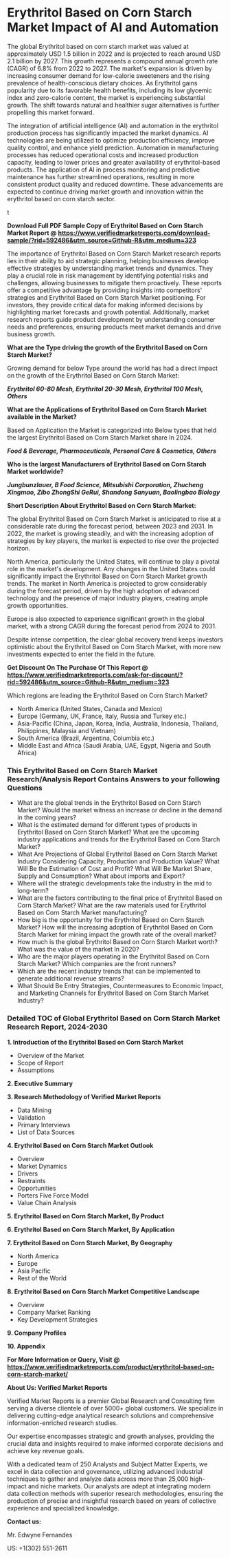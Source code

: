 <meta name="title" content="Global  Erythritol Based on Corn Starch Market Impact of AI and Automation"><meta name="description" content="  The global Erythritol based on corn starch market was valued at approximately USD 1.5 billion in 2022 and is projected to reach around USD 2.1 billion by 2027. This "><meta name="title" content=" Erythritol Based on Corn Starch Market Size, Share, Scope, Trends, Growth, Opportunities, Analysis, Forecast"> <h1>Erythritol Based on Corn Starch Market Impact of AI and Automation</h1> <p>The global Erythritol based on corn starch market was valued at approximately USD 1.5 billion in 2022 and is projected to reach around USD 2.1 billion by 2027. This growth represents a compound annual growth rate (CAGR) of 6.8% from 2022 to 2027. The market's expansion is driven by increasing consumer demand for low-calorie sweeteners and the rising prevalence of health-conscious dietary choices. As Erythritol gains popularity due to its favorable health benefits, including its low glycemic index and zero-calorie content, the market is experiencing substantial growth. The shift towards natural and healthier sugar alternatives is further propelling this market forward.</p> <p>The integration of artificial intelligence (AI) and automation in the erythritol production process has significantly impacted the market dynamics. AI technologies are being utilized to optimize production efficiency, improve quality control, and enhance yield prediction. Automation in manufacturing processes has reduced operational costs and increased production capacity, leading to lower prices and greater availability of erythritol-based products. The application of AI in process monitoring and predictive maintenance has further streamlined operations, resulting in more consistent product quality and reduced downtime. These advancements are expected to continue driving market growth and innovation within the erythritol based on corn starch sector.</p> t</p><p id="" class=""><strong>Download Full PDF Sample Copy of Erythritol Based on Corn Starch Market Report @ <a href="https://www.verifiedmarketreports.com/download-sample/?rid=592486&utm_source=Github-R&utm_medium=323" target="_blank">https://www.verifiedmarketreports.com/download-sample/?rid=592486&utm_source=Github-R&utm_medium=323</a></strong></p><p>The importance of&nbsp;Erythritol Based on Corn Starch Market research reports lies in their ability to aid strategic planning, helping businesses develop effective strategies by understanding market trends and dynamics. They play a crucial role in risk management by identifying potential risks and challenges, allowing businesses to mitigate them proactively. These reports offer a competitive advantage by providing insights into competitors' strategies and Erythritol Based on Corn Starch Market positioning. For investors, they provide critical data for making informed decisions by highlighting market forecasts and growth potential. Additionally, market research reports guide product development by understanding consumer needs and preferences, ensuring products meet market demands and drive business growth.</p><p><strong>What are the&nbsp;Type driving the growth of the Erythritol Based on Corn Starch Market?</strong></p><p id="" class="">Growing demand for below Type around the world has had a direct impact on the growth of the Erythritol Based on Corn Starch Market:</p><em><strong>Erythritol 60-80 Mesh, Erythritol 20-30 Mesh, Erythritol 100 Mesh, Others</strong></em></p><strong>What are the&nbsp;Applications&nbsp;of Erythritol Based on Corn Starch Market available in the Market?</strong></p><p id="" class="">Based on Application the Market is categorized into Below types that held the largest Erythritol Based on Corn Starch Market share In 2024.</p><em><strong>Food & Beverage, Pharmaceuticals, Personal Care & Cosmetics, Others</strong></em></p><strong>Who is the largest Manufacturers of Erythritol Based on Corn Starch Market worldwide?</strong></p><p><em><strong>Jungbunzlauer, B Food Science, Mitsubishi Corporation, Zhucheng Xingmao, Zibo ZhongShi GeRui, Shandong Sanyuan, Baolingbao Biology</strong></em></p><p id="" class=""><strong>Short Description About Erythritol Based on Corn Starch Market:</strong></p><p>The global Erythritol Based on Corn Starch Market is anticipated to rise at a considerable rate during the forecast period, between 2023 and 2031. In 2022, the market is growing steadily, and with the increasing adoption of strategies by key players, the market is expected to rise over the projected horizon.</p><p>North America, particularly the United States, will continue to play a pivotal role in the market's development. Any changes in the United States could significantly impact the Erythritol Based on Corn Starch Market growth trends. The market in North America is projected to grow considerably during the forecast period, driven by the high adoption of advanced technology and the presence of major industry players, creating ample growth opportunities.</p><p>Europe is also expected to experience significant growth in the global market, with a strong CAGR during the forecast period from 2024 to 2031.</p><p>Despite intense competition, the clear global recovery trend keeps investors optimistic about the Erythritol Based on Corn Starch Market, with more new investments expected to enter the field in the future.</p><p id="" class=""><strong>Get Discount On The Purchase Of This Report @ <a href="https://www.verifiedmarketreports.com/ask-for-discount/?rid=592486&utm_source=Github-R&utm_medium=323" target="_blank">https://www.verifiedmarketreports.com/ask-for-discount/?rid=592486&utm_source=Github-R&utm_medium=323</a></strong></p>Which regions are leading the Erythritol Based on Corn Starch Market?</p><ul><li>North America (United States, Canada and Mexico)</li><li>Europe (Germany, UK, France, Italy, Russia and Turkey etc.)</li><li>Asia-Pacific (China, Japan, Korea, India, Australia, Indonesia, Thailand, Philippines, Malaysia and Vietnam)</li><li>South America (Brazil, Argentina, Columbia etc.)</li><li>Middle East and Africa (Saudi Arabia, UAE, Egypt, Nigeria and South Africa)</li></ul><h3 id="" class="">This Erythritol Based on Corn Starch Market Research/Analysis Report Contains Answers to your following Questions</h3><ul><li>What are the global trends in the Erythritol Based on Corn Starch Market? Would the market witness an increase or decline in the demand in the coming years?</li><li>What is the estimated demand for different types of products in Erythritol Based on Corn Starch Market? What are the upcoming industry applications and trends for the Erythritol Based on Corn Starch Market?</li><li>What Are Projections of Global Erythritol Based on Corn Starch Market Industry Considering Capacity, Production and Production Value? What Will Be the Estimation of Cost and Profit? What Will Be Market Share, Supply and Consumption? What about imports and Export?</li><li>Where will the strategic developments take the industry in the mid to long-term?</li><li>What are the factors contributing to the final price of Erythritol Based on Corn Starch Market? What are the raw materials used for Erythritol Based on Corn Starch Market manufacturing?</li><li>How big is the opportunity for the Erythritol Based on Corn Starch Market? How will the increasing adoption of Erythritol Based on Corn Starch Market for mining impact the growth rate of the overall market?</li><li>How much is the global Erythritol Based on Corn Starch Market worth? What was the value of the market In 2020?</li><li>Who are the major players operating in the Erythritol Based on Corn Starch Market? Which companies are the front runners?</li><li>Which are the recent industry trends that can be implemented to generate additional revenue streams?</li><li>What Should Be Entry Strategies, Countermeasures to Economic Impact, and Marketing Channels for Erythritol Based on Corn Starch Market Industry?</li></ul><h3 id="" class="">Detailed TOC of Global Erythritol Based on Corn Starch Market Research Report, 2024-2030</h3><p id="" class=""><strong>1. Introduction of the Erythritol Based on Corn Starch Market</strong></p><ul><li>Overview of the Market</li><li>Scope of Report</li><li>Assumptions</li></ul><p id="" class=""><strong>2. Executive Summary</strong></p><p id="" class=""><strong>3. Research Methodology of Verified Market Reports</strong></p><ul><li>Data Mining</li><li>Validation</li><li>Primary Interviews</li><li>List of Data Sources</li></ul><p id="" class=""><strong>4. Erythritol Based on Corn Starch Market Outlook</strong></p><ul><li>Overview</li><li>Market Dynamics</li><li>Drivers</li><li>Restraints</li><li>Opportunities</li><li>Porters Five Force Model</li><li>Value Chain Analysis</li></ul><p id="" class=""><strong>5. Erythritol Based on Corn Starch Market, By Product</strong></p><p id="" class=""><strong>6. Erythritol Based on Corn Starch Market, By Application</strong></p><p id="" class=""><strong>7. Erythritol Based on Corn Starch Market, By Geography</strong></p><ul><li>North America</li><li>Europe</li><li>Asia Pacific</li><li>Rest of the World</li></ul><p id="" class=""><strong>8. Erythritol Based on Corn Starch Market Competitive Landscape</strong></p><ul><li>Overview</li><li>Company Market Ranking</li><li>Key Development Strategies</li></ul><p id="" class=""><strong>9. Company Profiles</strong></p><p id="" class=""><strong>10. Appendix</strong></p><p id="" class=""><strong>For More Information or Query, Visit @ <a href="https://www.verifiedmarketreports.com/product/erythritol-based-on-corn-starch-market/" target="_blank">https://www.verifiedmarketreports.com/product/erythritol-based-on-corn-starch-market/</a></strong></p><p id="" class=""><strong>About Us: Verified Market Reports</strong></p><p id="" class="">Verified Market Reports is a premier Global Research and Consulting firm serving a diverse clientele of over 5000+ global customers. We specialize in delivering cutting-edge analytical research solutions and comprehensive information-enriched research studies.</p><p id="" class="">Our expertise encompasses strategic and growth analyses, providing the crucial data and insights required to make informed corporate decisions and achieve key revenue goals.</p><p id="" class="">With a dedicated team of 250 Analysts and Subject Matter Experts, we excel in data collection and governance, utilizing advanced industrial techniques to gather and analyze data across more than 25,000 high-impact and niche markets. Our analysts are adept at integrating modern data collection methods with superior research methodologies, ensuring the production of precise and insightful research based on years of collective experience and specialized knowledge.</p><p id="" class=""><strong>Contact us:</strong></p><p id="" class="">Mr. Edwyne Fernandes</p><p id="" class="">US: +1(302) 551-2611</p>